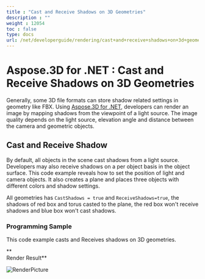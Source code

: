 ```yaml
---
title : "Cast and Receive Shadows on 3D Geometries" 
description : "" 
weight : 12054 
toc : false
type: docs
url: /net/developerguide/rendering/cast+and+receive+shadows+on+3d+geometries/
---
```


# Aspose.3D for .NET : Cast and Receive Shadows on 3D Geometries


Generally, some 3D file formats can store shadow related settings in geometry like FBX. Using [Aspose.3D for .NET](http://www.aspose.com/3d-component-suite.aspx), developers can render an image by mapping shadows from the viewpoint of a light source. The image quality depends on the light source, elevation angle and distance between the camera and geometric objects.

## Cast and Receive Shadow

By default, all objects in the scene cast shadows from a light source. Developers may also receive shadows on a per object basis in the object surface. This code example reveals how to set the position of light and camera objects. It also creates a plane and places three objects with different colors and shadow settings.

All geometries has `CastShadows = true` and `ReceiveShadows=true`, the shadows of red box and torus casted to the plane, the red box won't receive shadows and blue box won't cast shadows.

### Programming Sample

This code example casts and Receives shadows on 3D geometries.

**  
Render Result**

![RenderPicture](https://docs2.aspose.com/3d/net/attachments/19922993/20119577.png)

